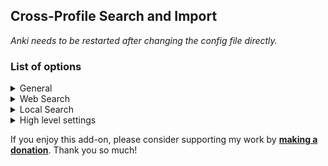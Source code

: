 <h2>Cross-Profile Search and Import</h2>

<p>
<i>Anki needs to be restarted after changing the config file directly.</i>
</p>

<h3>List of options</h3>

<details>
    <summary>General</summary>
    <ul>
        <li><code>max_displayed_notes</code> | how many search result to display on one page</li>
        <li><code>hidden_fields</code> | contents of fields that contain these keywords won't be shown.</li>
        <li><code>skip_duplicates</code> | Skips cards, which are already existent in the collection</li>
        <li><code>copy_tags</code> | Adds the category in case of web search and tags in all cases as anki tags</li>
        <li><code>search_online</code> | Toggle between local profile's and immersion kit's search</li>
        <li><code>show_note_preview</code> | Toggles the preview on the right side when having a card selected</li>
        <li><code>show_extended_filters</code> | Toggles the filter list shown at the top</li>
    </ul>
</details>

<details>
    <summary>Web Search</summary>
    <ul>
        <li><code>import_source_info</code> | If enabled, adds a field regarding name, episode or similar</li>
    </ul>
</details>

<details>
    <summary>Local Search</summary>
    <ul>
        <li><code>allow_empty_search</code> | Search notes even if the search field is emtpy. Will show EVERY card you got (very slow)</li>
        <li><code>copy_card_data</code> | Copies data like due date</li>
        <li><code>exported_tag</code> | Tag added to other profile's cards when imported</li>
    </ul>
</details>

<details>
<summary>High level settings</summary>
    <ul>
        <li><code>timeout_seconds</code> | How many seconds should we try to find cards online before giving up</li>
        <li><code>enable_debug_log</code> | print debug information to <code>stdout</code> and to a log file.<br/>
    Location: <code>~/.local/share/Anki2/subsearch_debug.log</code> (GNU systems) or <code>%APPDATA%/Anki2/subsearch_debug.log</code> (Windows).</li>
        <li><code>call_add_cards_hook</code> | Calls the <code>add_cards_did_add_note</code> hook as soon as a note is imported.<br/>
    For addon evaluation purposes. (<a href="https://ankiweb.net/shared/info/1207537045">example</a>)</li>
    </ul>
</details>

<p>If you enjoy this add-on, please consider supporting my work by
<b><a href="https://tatsumoto.neocities.org/blog/donating-to-tatsumoto.html">making a donation</a></b>.
Thank you so much!
</p>

